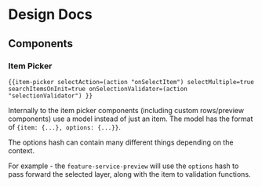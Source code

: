 # Design Docs

## Components

### Item Picker

`{{item-picker
  selectAction=(action "onSelectItem")
  selectMultiple=true
  searchItemsOnInit=true
  onSelectionValidator=(action "selectionValidator")
  }}`




Internally to the item picker components (including custom rows/preview components) use a model instead of just an item. The model has the format of `{item: {...}, options: {...}}`.

The options hash can contain many different things depending on the context.

For example - the `feature-service-preview` will use the `options` hash to pass forward the selected layer, along with the item to validation functions.
